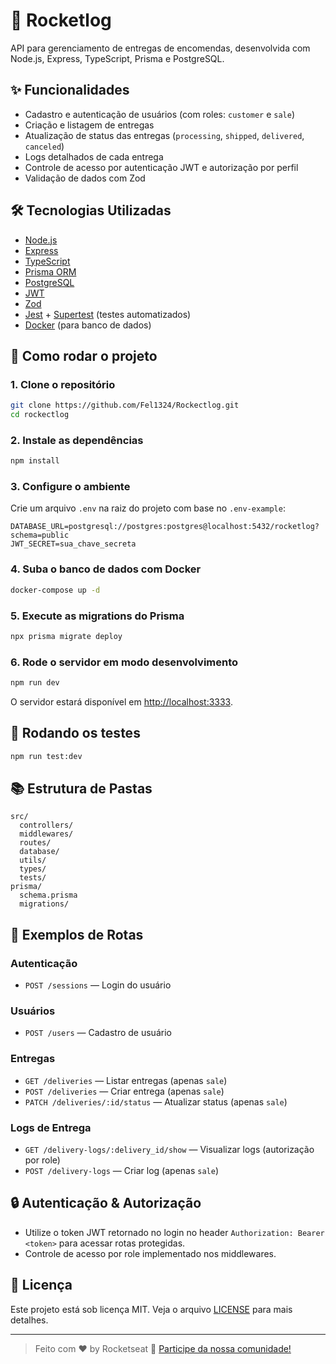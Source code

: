 # 🚀 Rocketlog

API para gerenciamento de entregas de encomendas, desenvolvida com Node.js, Express, TypeScript, Prisma e PostgreSQL.

## ✨ Funcionalidades

- Cadastro e autenticação de usuários (com roles: `customer` e `sale`)
- Criação e listagem de entregas
- Atualização de status das entregas (`processing`, `shipped`, `delivered`, `canceled`)
- Logs detalhados de cada entrega
- Controle de acesso por autenticação JWT e autorização por perfil
- Validação de dados com Zod

## 🛠️ Tecnologias Utilizadas

- [Node.js](https://nodejs.org/)
- [Express](https://expressjs.com/)
- [TypeScript](https://www.typescriptlang.org/)
- [Prisma ORM](https://www.prisma.io/)
- [PostgreSQL](https://www.postgresql.org/)
- [JWT](https://jwt.io/)
- [Zod](https://zod.dev/)
- [Jest](https://jestjs.io/) + [Supertest](https://github.com/ladjs/supertest) (testes automatizados)
- [Docker](https://www.docker.com/) (para banco de dados)

## 🚀 Como rodar o projeto

### 1. Clone o repositório

```bash
git clone https://github.com/Fel1324/Rockectlog.git
cd rockectlog
```

### 2. Instale as dependências

```bash
npm install
```

### 3. Configure o ambiente

Crie um arquivo `.env` na raiz do projeto com base no `.env-example`:

```
DATABASE_URL=postgresql://postgres:postgres@localhost:5432/rocketlog?schema=public
JWT_SECRET=sua_chave_secreta
```

### 4. Suba o banco de dados com Docker

```bash
docker-compose up -d
```

### 5. Execute as migrations do Prisma

```bash
npx prisma migrate deploy
```

### 6. Rode o servidor em modo desenvolvimento

```bash
npm run dev
```

O servidor estará disponível em [http://localhost:3333](http://localhost:3333).

## 🧪 Rodando os testes

```bash
npm run test:dev
```

## 📚 Estrutura de Pastas

```
src/
  controllers/
  middlewares/
  routes/
  database/
  utils/
  types/
  tests/
prisma/
  schema.prisma
  migrations/
```

## 📝 Exemplos de Rotas

### Autenticação

- `POST /sessions` — Login do usuário

### Usuários

- `POST /users` — Cadastro de usuário

### Entregas

- `GET /deliveries` — Listar entregas (apenas `sale`)
- `POST /deliveries` — Criar entrega (apenas `sale`)
- `PATCH /deliveries/:id/status` — Atualizar status (apenas `sale`)

### Logs de Entrega

- `GET /delivery-logs/:delivery_id/show` — Visualizar logs (autorização por role)
- `POST /delivery-logs` — Criar log (apenas `sale`)

## 🔒 Autenticação & Autorização

- Utilize o token JWT retornado no login no header `Authorization: Bearer <token>` para acessar rotas protegidas.
- Controle de acesso por role implementado nos middlewares.

## 📄 Licença

Este projeto está sob licença MIT. Veja o arquivo [LICENSE](LICENSE) para mais detalhes.

---

> Feito com ♥ by Rocketseat :wave: [Participe da nossa comunidade!](https://discord.gg/rocketseat)
